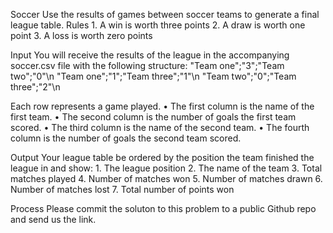 Soccer
Use the results of games between soccer teams to generate a final league table.
Rules
	1.	A win is worth three points
	2.	A draw is worth one point
	3.	A loss is worth zero points

Input
You will receive the results of the league in the accompanying soccer.csv file with the following structure:
"Team one";"3";"Team two";"0"\n
"Team one";"1";"Team three";"1"\n
"Team two";"0";"Team three";"2"\n

Each row represents a game played.
	•	The first column is the name of the first team.
	•	The second column is the number of goals the first team scored.
	•	The third column is the name of the second team.
	•	The fourth column is the number of goals the second team scored.

Output
Your league table be ordered by the position the team finished the league in and show:
	1.	The league position
	2.	The name of the team
	3.	Total matches played
	4.	Number of matches won
	5.	Number of matches drawn
	6.	Number of matches lost
	7.	Total number of points won

Process
Please commit the soluton to this problem to a public Github repo and send us the link.

